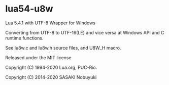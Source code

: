 lua54-u8w
======

Lua 5.4.1 with UTF-8 Wrapper for Windows

Converting from UTF-8 to UTF-16(LE) and vice versa at Windows API and C runtime functions.

See lu8w.c and lu8w.h source files, and U8W_H macro.

Released under the MIT license

Copyright (C) 1994-2020 Lua.org, PUC-Rio.

Copyright (C) 2014-2020 SASAKI Nobuyuki
